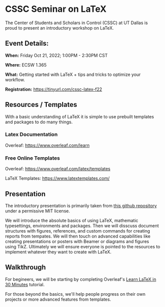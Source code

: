 # CSSC Seminar on LaTeX

The Center of Students and Scholars in Control (CSSC) at UT Dallas is proud to present an introductory workshop on LaTeX.

## Event Details:
**When:** 
Friday Oct 21, 2022; 1:00PM - 2:30PM CST

**Where:** 
ECSW 1.365

**What:** 
Getting started with LaTeX + tips and tricks to optimize your workflow.

**Registration:** 
https://tinyurl.com/cssc-latex-f22

## Resources / Templates
With a basic understanding of LaTeX it is simple to use prebuilt templates and packages to do many things.

### Latex Documentation
Overleaf: 
https://www.overleaf.com/learn


### Free Online Templates
Overleaf:
https://www.overleaf.com/latex/templates

LaTeX Templates:
https://www.latextemplates.com/


## Presentation
The introductory presentation is primarily taken from [this github repository](https://github.com/jdleesmiller/latex-course) under a permissive MIT license.

We will introduce the absolute basics of using LaTeX, mathematic typesettings, environments and packages.
Then we will disscuss document structures with figures, references, and custom commands for creating reports from tempates.
We will then touch on advanced capabilities like creating presentations or posters with Beamer or diagrams and figures using TikZ.
Ultimately we will ensure everyone is pointed to the resources to implement whatever they want to create with LaTeX.


## Walkthrough
For begineers, we will be starting by completing Overleaf's [Learn LaTeX in 30 Minutes](https://www.overleaf.com/learn/latex/Learn_LaTeX_in_30_minutes) tutorial.

For those beyond the basics, we'll help people progress on their own projects or more advanced features from templates.


